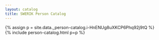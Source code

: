 ```yaml
---
layout: catalog
title: SWERIK Person Catalog
---
```

{% assign p = site.data._person-catalog.i-HnENUg8uXKCP6Phq92j9tQ %}
{% include person-catalog.html p=p %}

